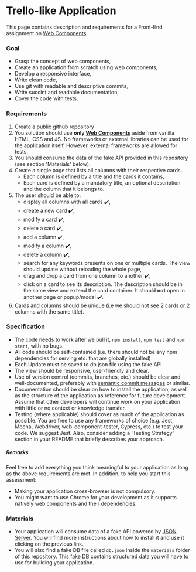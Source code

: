 # Trello-like Application

This page contains description and requirements for a Front-End assignment on [Web Components](https://developer.mozilla.org/en-US/docs/Web/Web_Components).

### Goal

- Grasp the concept of web components,
- Create an application from scratch using web components,
- Develop a responsive interface,
- Write clean code,
- Use git with readable and descriptive commits,
- Write succint and readable documentation,
- Cover the code with tests.

### Requirements

1. Create a public github repository
2. You solution should use **only [Web Components](https://www.webcomponents.org/introduction)** aside from vanilla HTML, CSS and JS. No frameworks or external libraries can be used for the application itself. However, external frameworks are allowed for tests.
3. You should consume the data of the fake API provided in this repository (see section 'Materials' below). 
4. Create a single page that lists all columns with their respective cards.
   - Each column is defined by a title and the cards it contains,
   - Each card is defined by a mandatory title, an optional description and the column that it belongs to.
5. The user should be able to:
   - display all columns with all cards :heavy_check_mark:,
   - create a new card :heavy_check_mark:,
   - modify a card :heavy_check_mark:,
   - delete a card :heavy_check_mark:,
   - add a column :heavy_check_mark:,
   - modify a column :heavy_check_mark:,
   - delete a column :heavy_check_mark:,
   - search for any keywords presents on one or multiple cards. The view should update without reloading the whole page,
   - drag and drop a card from one column to another :heavy_check_mark:,
   - click on a card to see its description. The description should be in the same view and extend the card container. It should **not** open in another page or popup/modal :heavy_check_mark:.
6. Cards and columns should be unique (i.e we should not see 2 cards or 2 columns with the same title).

### Specification

- The code needs to work after we pull it, `npm install`, `npm test` and `npm start`, with no bugs.
- All code should be self-contained (i.e. there should not be any npm dependencies for serving etc. that are globally installed)
- Each Update must be saved to db.json file using the fake API
- The view should be responsive, user-friendly and clear.
- Use of version control (commits, branches, etc.) should be clear and well-documented, preferably with [semantic commit messages](http://karma-runner.github.io/3.0/dev/git-commit-msg.html) or similar.
- Documentation should be clear on how to install the application, as well as the structure of the application as reference for future development. Assume that other developers will continue work on your application with little or no context or knowledge transfer.
- Testing (where applicable) should cover as much of the application as possible. You are free to use any frameworks of choice (e.g. Jest, Mocha, Webdriver, web-component-tester, Cypress, etc.) to test your code. We suggest Jest. Also, consider adding a 'Testing Strategy' section in your README that briefly describes your approach.

##### Remarks

Feel free to add everything you think meaningful to your application as long as the above requirements are met.
In addition, to help you start this assessment:

- Making your application cross-browser is not compulsory.
- You might want to use Chrome for your development as it supports natively web components and their dependencies.

### Materials

- Your application will consume data of a fake API powered by [JSON Server](https://github.com/typicode/json-server). You will find more instructions about how to install it and use it clicking on the previous link.
- You will also find a fake DB file called `db.json` inside the `materials` folder of this repository. This fake DB contains structured data you will have to use for building your application.
